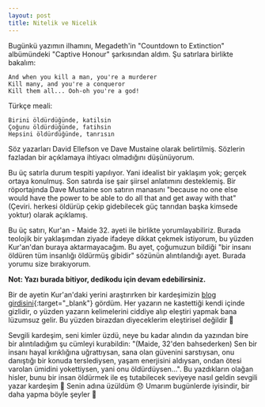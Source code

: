 ```yaml
---
layout: post
title: Nitelik ve Nicelik
---
```


Bugünkü yazımın ilhamını, Megadeth'in "Countdown to Extinction" albümündeki "Captive Honour" şarkısından aldım. Şu satırlara birlikte bakalım:

~~~
And when you kill a man, you're a murderer
Kill many, and you're a conqueror
Kill them all... Ooh-oh you're a god!
~~~

Türkçe meali:

~~~
Birini öldürdüğünde, katilsin
Çoğunu öldürdüğünde, fatihsin
Hepsini öldürdüğünde, tanrısın
~~~

Söz yazarları David Ellefson ve Dave Mustaine olarak belirtilmiş. Sözlerin fazladan bir açıklamaya ihtiyacı olmadığını düşünüyorum.

Bu üç satırla durum tespiti yapılıyor. Yani idealist bir yaklaşım yok; gerçek ortaya konulmuş. Son satırda ise şair şiirsel anlatımını desteklemiş. Bir röportajında Dave Mustaine son satırın manasını "because no one else would have the power to be able to do all that and get away with that" (Çeviri. herkesi öldürüp çekip gidebilecek güç tanrıdan başka kimsede yoktur) olarak açıklamış.

Bu üç satırı, Kur'an - Maide 32. ayeti ile birlikte yorumlayabiliriz. Burada teolojik bir yaklaşımdan ziyade ifadeye dikkat çekmek istiyorum, bu yüzden Kur'an'dan buraya aktarmayacağım. Bu ayet, çoğumuzun bildiği "bir insanı öldüren tüm insanlığı öldürmüş gibidir" sözünün alıntılandığı ayet. Burada yorumu size bırakıyorum.

**Not: Yazı burada bitiyor, dedikodu için devam edebilirsiniz.**

Bir de ayetin Kur'an'daki yerini araştırırken bir kardeşimizin [blog girdisini](https://osmanhomek.medium.com/bir-insan%C4%B1-%C3%B6ld%C3%BCrmek-t%C3%BCm-insanl%C4%B1%C4%9F%C4%B1-%C3%B6ld%C3%BCrmek-gibidir-3745a65bda40){:target="_blank"} gördüm. Her yazarın ne kastettiği kendi içinde gizlidir, o yüzden yazarın kelimelerini ciddiye alıp eleştiri yapmak bana lüzumsuz gelir. Bu yüzden birazdan diyeceklerim eleştirisel değildir 😬 

Sevgili kardeşim, seni kimler üzdü, neye bu kadar alındın da yazından bire bir alıntıladığım şu cümleyi kurabildin: "(Maide, 32'den bahsederken) Sen bir insanı hayal kırıklığına uğrattıysan, sana olan güvenini sarstıysan, onu danıştığı bir konuda terslediysen, yaşam enerjisini aldıysan, ondan ötesi varolan ümidini yokettiysen, yani onu öldürdüysen...". Bu yazdıkların olağan hisler, bunu bir insan öldürmek ile eş tutabilecek seviyeye nasıl geldin sevgili yazar kardeşim 🤨 Senin adına üzüldüm 😞 Umarım bugünlerde iyisindir, bir daha yapma böyle şeyler 🥺
